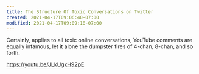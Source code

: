 ```yaml
---
title: The Structure Of Toxic Conversations on Twitter
created: 2021-04-17T09:06:40-07:00
modified: 2021-04-17T09:09:18-07:00
---
```


Certainly, applies to all toxic online conversations, YouTube comments are equally infamous, let it alone the dumpster fires of 4-chan, 8-chan, and so forth.

https://youtu.be/JLkUgxH92pE
